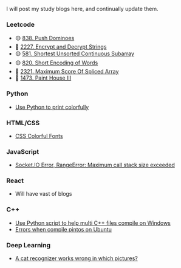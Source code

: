 I will post my study blogs here, and continually update them.

### Leetcode

- 🟡 [838. Push Dominoes](/?page=Blogs/Leetcode/PushDominoes)
- 🔴 [2227. Encrypt and Decrypt Strings](/?page=Blogs/Leetcode/Encrypt_and_Decrypt_Strings)
- 🟡 [581. Shortest Unsorted Continuous Subarray](/?page=Blogs/Leetcode/Shortest_Unsorted_Continuous_Subarray)
- 🟡 [820. Short Encoding of Words](/?page=Blogs/Leetcode/Short_Encoding_of_Words)
- 🔴 [2321. Maximum Score Of Spliced Array](/?page=Blogs/Leetcode/Maximum_Score_Of_Spliced_Array)
- 🔴 [1473. Paint House III](/?page=Blogs/Leetcode/Paint_House_III)

### Python

- [Use Python to print colorfully](?page=Blogs/Python/Use_Python_to_print_colorfully)

### HTML/CSS

- [CSS Colorful Fonts](/?page=Blogs/CSS/colorfont.md)

### JavaScript

- [Socket.IO Error, RangeError: Maximum call stack size exceeded](/?page=Blogs/JavaScript/socketio_error)

### React

- Will have vast of blogs

### C++

- [Use Python script to help multi C++ files compile on Windows](/?page=Blogs/C/Python_C_compile_script)
- [Errors when compile pintos on Ubuntu](/?page=Blogs/C/pinitos_error)

### Deep Learning

- [A cat recognizer works wrong in which pictures?](/?page=Blogs/DeepLearning/A_cat_recognizer_works_wrong_in_which_pictures.md)
